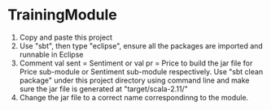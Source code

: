 # TrainingModule
1. Copy and paste this project
2. Use "sbt", then type "eclipse", ensure all the packages are imported and runnable in Eclipse
3. Comment  val sent = Sentiment or val pr = Price to build the jar file for Price sub-module or Sentiment sub-module respectively. Use "sbt clean package" under this project directory using command line and make sure the jar file is generated at "target/scala-2.11/"
4. Change the jar file to a correct name correspondinng to the module.
